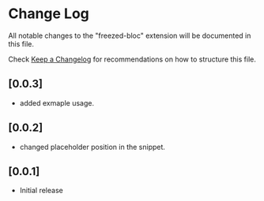 # Change Log

All notable changes to the "freezed-bloc" extension will be documented in this file.

Check [Keep a Changelog](http://keepachangelog.com/) for recommendations on how to structure this file.

## [0.0.3]

- added exmaple usage.

## [0.0.2]

- changed placeholder position in the snippet.

## [0.0.1]

- Initial release
